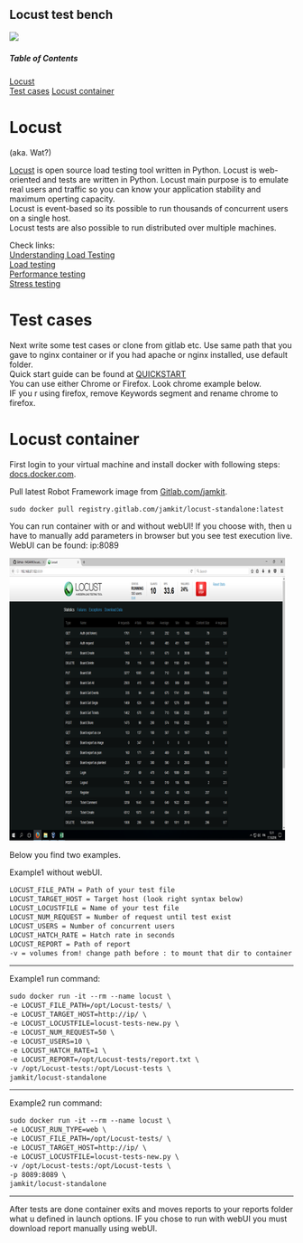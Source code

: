 ## Locust test bench

![](https://pbs.twimg.com/profile_images/1867636195/locust-logo-orignal.png)  

##### Table of Contents
[Locust](#locust)   
[Test cases](#testcases)
[Locust container](#locustcontainer)    


# Locust
(aka. Wat?)

[Locust](http://locust.io/) is open source load testing tool written in Python. Locust is web-oriented and tests are written in Python. Locust main purpose is to emulate real users and traffic so you can know your application stability and maximum operting capacity.  
Locust is event-based so its possible to run thousands of concurrent users on a single host.  
Locust tests are also possible to run distributed over multiple machines.  

Check links:  
[Understanding Load Testing](https://smartbear.com/learn/performance-testing/what-is-load-testing/)  
[Load testing](https://en.wikipedia.org/wiki/Load_testing)  
[Performance testing](https://en.wikipedia.org/wiki/Software_performance_testing)  
[Stress testing](https://en.wikipedia.org/wiki/Stress_testing)  


# Test cases  

Next write some test cases or clone from gitlab etc. Use same path that you gave to nginx container or if you had apache or nginx installed, use default folder.  
Quick start guide can be found at [QUICKSTART](https://github.com/robotframework/QuickStartGuide/blob/master/QuickStart.rst)  
You can use either Chrome or Firefox. Look chrome example below.  
IF you r using firefox, remove Keywords segment and rename chrome to firefox.  


# Locust container

First login to your virtual machine and install docker with following steps: [docs.docker.com](https://docs.docker.com/engine/installation/).  

Pull latest Robot Framework image from [Gitlab.com/jamkit](https://gitlab.com/JAMKIT/Locust-standalone).  

```  
sudo docker pull registry.gitlab.com/jamkit/locust-standalone:latest
```    
You can run container with or and without webUI! If you choose with, then u have to manually add parameters in browser but you see test execution live. WebUI can be found: ip:8089    


![](https://raw.githubusercontent.com/JAMK-IT/test-environments/master/images/testi2.png)  


Below you find two examples.  



Example1 without webUI.  
```
LOCUST_FILE_PATH = Path of your test file
LOCUST_TARGET_HOST = Target host (look right syntax below)
LOCUST_LOCUSTFILE = Name of your test file
LOCUST_NUM_REQUEST = Number of request until test exist
LOCUST_USERS = Number of concurrent users
LOCUST_HATCH_RATE = Hatch rate in seconds
LOCUST_REPORT = Path of report
-v = volumes from! change path before : to mount that dir to container
```  
------------------------------------------------------------------

Example1 run command:  
```
sudo docker run -it --rm --name locust \
-e LOCUST_FILE_PATH=/opt/Locust-tests/ \
-e LOCUST_TARGET_HOST=http://ip/ \
-e LOCUST_LOCUSTFILE=locust-tests-new.py \
-e LOCUST_NUM_REQUEST=50 \
-e LOCUST_USERS=10 \
-e LOCUST_HATCH_RATE=1 \
-e LOCUST_REPORT=/opt/Locust-tests/report.txt \
-v /opt/Locust-tests:/opt/Locust-tests \
jamkit/locust-standalone
```  
------------------------------------------------------------------

Example2 run command:  

```
sudo docker run -it --rm --name locust \
-e LOCUST_RUN_TYPE=web \
-e LOCUST_FILE_PATH=/opt/Locust-tests/ \
-e LOCUST_TARGET_HOST=http://ip/ \
-e LOCUST_LOCUSTFILE=locust-tests-new.py \
-v /opt/Locust-tests:/opt/Locust-tests \
-p 8089:8089 \
jamkit/locust-standalone
```  
-------------------------------------------------------------------


After tests are done container exits and moves reports to your reports folder what u defined in launch options.  IF you chose to run with webUI you must download report manually using webUI.  

